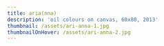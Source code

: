 ```yaml
---
title: aria(nna)
description: 'oil colours on canvas, 60x80, 2013'
thumbnail: /assets/ari-anna-1.jpg
thumbnailOnHover: /assets/ari-anna-2.jpg
---
```


